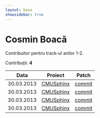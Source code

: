 ```yaml
---
layout: base
showsidebar: true
---
```


# Cosmin Boacă

Contribuitor pentru track-ul anilor 1-2.

Contribuții: **4**

|Data |Proiect | Patch |
|-----|--------|-------|
|30.03.2013|[CMUSphinx][sphinx]|[commit](http://sourceforge.net/p/cmusphinx/code/11730/)|
|30.03.2013|[CMUSphinx][sphinx]|[commit](http://sourceforge.net/p/cmusphinx/code/11729/)|
|30.03.2013|[CMUSphinx][sphinx]|[commit](http://sourceforge.net/p/cmusphinx/code/11728/)|
|30.03.2013|[CMUSphinx][sphinx]|[commit](http://sourceforge.net/p/cmusphinx/code/11725/)|

[sphinx]: http://cmusphinx.sourceforge.net/ "CMUSphinx"
